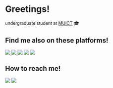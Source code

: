# Greetings!

undergraduate student at [MUICT](https://www.ict.mahidol.ac.th/) 🎓  

<!-- 
<div align="center">
  <img height="150em" src="https://github-readme-stats.vercel.app/api?username=namtanvz&show_icons=false&theme=default&hide_border=true&hide_title=true&custom_title=MyGithubStats") />
  <img height="150em" src="https://github-readme-stats.vercel.app/api/top-langs/?username=namtanvz&theme=compact&hide_border=true&hide_title=true&layout=compact&custom_title=My-Coding-Stats)"/>
</div>  


## Tech Stacks
### Languages
<p align="left">
  <img src="https://img.shields.io/badge/python-3670A0?style=for-the-badge&logo=python&logoColor=ffdd54" />
  <img src="https://img.shields.io/badge/c-%2300599C.svg?style=for-the-badge&logo=c&logoColor=white" />
  <img src="https://img.shields.io/badge/-JAVA-f89820?style=for-the-badge&logo=JAVA&logoColor=white" />
  <img src="https://img.shields.io/badge/r-%23276DC3.svg?style=for-the-badge&logo=r&logoColor=white" />
  <img src="https://img.shields.io/badge/ruby-%23CC342D.svg?style=for-the-badge&logo=ruby&logoColor=white" />
  <img src="https://img.shields.io/badge/javascript-%23323330.svg?style=for-the-badge&logo=javascript&logoColor=%23F7DF1E"/>
</p>

### For ML/DL
<p align="left">
  <img src="https://img.shields.io/badge/TensorFlow-FF6F00?style=for-the-badge&logo=tensorflow&logoColor=white"/>
  <img src="https://img.shields.io/badge/numpy-%23013243.svg?style=for-the-badge&logo=numpy&logoColor=white"/>
  <img src="https://img.shields.io/badge/pandas-%23150458.svg?style=for-the-badge&logo=pandas&logoColor=white"/>
  <img src="https://img.shields.io/badge/scikit--learn-%23F7931E.svg?style=for-the-badge&logo=scikit-learn&logoColor=white"/>
  <img src="https://img.shields.io/badge/Keras-%23D00000.svg?style=for-the-badge&logo=Keras&logoColor=white"/>

</p>


### For Web Development
<p align="left">
  <img src="https://img.shields.io/badge/HTML5-E34F26?style=for-the-badge&logo=html5&logoColor=white" />  
  <img src="https://img.shields.io/badge/CSS3-1572B6?style=for-the-badge&logo=css3&logoColor=white" />
  <img src="https://img.shields.io/badge/Node.js-43853D?style=for-the-badge&logo=node.js&logoColor=white" />
  <img src="https://img.shields.io/badge/React-20232A?style=for-the-badge&logo=react&logoColor=61DAFB" />
  <img src="https://img.shields.io/badge/Bootstrap-563D7C?style=for-the-badge&logo=bootstrap&logoColor=white" />
 </p>

 ### IDEs
 <p align="left">
    <img src="https://img.shields.io/badge/Visual%20Studio%20Code-0078d7.svg?style=for-the-badge&logo=visual-studio-code&logoColor=white"/> 
    <img src="https://img.shields.io/badge/sublime_text-%23575757.svg?style=for-the-badge&logo=sublime-text&logoColor=important"/>
    <img src="https://img.shields.io/badge/Xcode-007ACC?style=for-the-badge&logo=Xcode&logoColor=white"/>
    <img src="https://img.shields.io/badge/jupyter-%23FA0F00.svg?style=for-the-badge&logo=jupyter&logoColor=white"/>
  </p>

  ### Frameworks
 <p align="left">
    <img src="https://img.shields.io/badge/p5.js-ED225D?style=for-the-badge&logo=p5.js&logoColor=FFFFFF"/>
    <img src="https://img.shields.io/badge/Anaconda-%2344A833.svg?style=for-the-badge&logo=anaconda&logoColor=white"/>
  </p>
  
  
  <img src="https://img.shields.io/badge/-GIT-F4511E?style=for-the-badge&logo=git&logoColor=white" />
  <img src="https://img.shields.io/badge/-C-3949AB?style=for-the-badge&logo=C%2B%2B&logoColor=white" /> -->

## Find me also on these platforms!
  <p align="left">
    <a href="https://app.datacamp.com/profile/namtanvz"><img src="https://img.shields.io/badge/Datacamp-05192D?style=for-the-badge&logo=datacamp&logoColor=65FF8F" /> </a>
    <a href="https://www.coursera.org/user/b13b29518812f963091a89883b612bbb"><img src="https://img.shields.io/badge/Coursera-0056D2?style=for-the-badge&logo=Coursera&logoColor=white"/> </a>
    <a href="https://www.codingame.com/profile/09eab4b253696c2f7faaf43c6e7ffab87315263"> <img src="https://img.shields.io/badge/CodinGame-F2BB13?style=for-the-badge&logo=codingame&logoColor=white"/></a>
    <a href="https://www.kaggle.com/namtanvz"> <img src="https://img.shields.io/badge/Kaggle-035a7d?style=for-the-badge&logo=kaggle&logoColor=white"/></a>
    <a href="https://www.udemy.com/user/nubthong-worathong/"> <img src="https://img.shields.io/badge/Udemy-A435F0?style=for-the-badge&logo=Udemy&logoColor=white"/></a>

</p>
  
## How to reach me!
 <p align="left">
  <a href="https://www.linkedin.com/in/nubthong-worathong/"><img src="https://img.shields.io/badge/linkedin-%230077B5.svg?&style=for-the-badge&logo=linkedin&logoColor=white" /></a>
  <a href="https://twitter.com/namtanvz/"><img src="https://img.shields.io/badge/twitter-1ca0f1?style=for-the-badge&labelColor=1ca0f1&logo=twitter&logoColor=white" /> </a>
</p>


